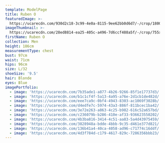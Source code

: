 ```yaml
---
template: ModelPage
title: Ruben O
featuredImage: >-
  https://ucarecdn.com/930d2c18-3c99-4e0a-8115-9ee62bb0d6d7/-/crop/1800x1053/0,0/-/preview/
imageThumbnail: >-
  https://ucarecdn.com/28ed8814-ea25-405c-a496-7d6ccf488a5f/-/crop/755x909/510,0/-/preview/
firstName: Ruben O
collection: Men
height: 186cm
measurementType: chest
bust: 97cm
waist: 71cm
hips: 96cm
size: L/32
shoeSize: '9.5'
hair: Blonde
eyes: Blue
imagePortfolio:
  - image: 'https://ucarecdn.com/7b35ade1-a877-4b26-9266-85f1e17737d3/'
  - image: 'https://ucarecdn.com/b1c1cf4f-5a13-4a95-a76e-2d1cb1de482d/'
  - image: 'https://ucarecdn.com/eee7ca9c-0bf4-4943-8303-ac1069f3028b/'
  - image: 'https://ucarecdn.com/d4edfe7c-5974-43a3-886f-811bcec1ba42/'
  - image: 'https://ucarecdn.com/3e72e263-a863-4c25-b982-616c52a657bd/'
  - image: 'https://ucarecdn.com/c236079b-b286-410e-af33-936623550202/'
  - image: 'https://ucarecdn.com/4b3ba816-3414-4c51-aa83-5a4d43975459/'
  - image: 'https://ucarecdn.com/3828948a-bdde-4bbb-9c35-d461e377d821/'
  - image: 'https://ucarecdn.com/136b41a4-40ca-4058-ad96-c71774c16ddf/'
  - image: 'https://ucarecdn.com/4d3f784d-c179-4617-829c-7286356bbb23/'
---
```


